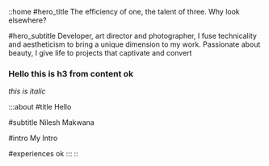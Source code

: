 ::home
#hero_title
The efficiency of one, the talent of three. Why look elsewhere?

#hero_subtitle
Developer, art director and photographer, I fuse technicality and aestheticism to bring a unique dimension to my work. Passionate about beauty, I give life to projects that captivate and convert

### Hello this is h3 from content ok

*this is italic*

  :::about
  #title
  Hello
  
  #subtitle
  Nilesh Makwana
  
  #intro
  My Intro
  
  #experiences
  ok
  :::
::
